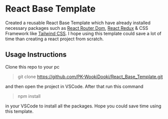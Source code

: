 # React Base Template

Created a reusable React Base Template which have already installed necessary packages such as [React Router Dom](https://reactrouter.com/en/main), [React Redux](https://redux-toolkit.js.org/tutorials/quick-start) & CSS Framework like [Tailwind CSS](https://tailwindcss.com/docs/installation). I hope using this template could save a lot of time than creating a react project from scratch.

## Usage Instructions

Clone this repo to your pc

> git clone https://github.com/PK-WookiDooki/React_Base_Template.git

and then open the project in VSCode. After that run this command

> npm install

in your VSCode to install all the packages. Hope you could save time using this template.
